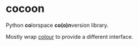 # cocoon

Python **co**lorspace **co(o)n**version library.

Mostly wrap [colour](https://github.com/colour-science/colour) to provide a
different interface.